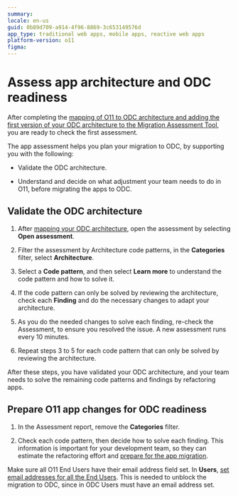 ```yaml
---
summary: 
locale: en-us
guid: 0b89d709-a914-4f96-8869-3c653149576d
app_type: traditional web apps, mobile apps, reactive web apps
platform-version: o11
figma:
---
```


# Assess app architecture and ODC readiness

After completing the [mapping of O11 to ODC architecture and adding the first version of your ODC architecture to the Migration Assessment Tool](plan-map-apps.md), you are ready to check the first assessment.

The app assessment helps you plan your migration to ODC, by supporting you with the following:

* Validate the ODC architecture.

* Understand and decide on what adjustment your team needs to do in O11, before migrating the apps to ODC.

## Validate the ODC architecture

1. After [mapping your ODC architecture](plan-map-apps.md), open the assessment by selecting **Open assessment**.

1. Filter the assessment by Architecture code patterns, in the **Categories** filter, select **Architecture**.

1. Select a **Code pattern**, and then select **Learn more** to understand the code pattern and how to solve it.

1. If the code pattern can only be solved by reviewing the architecture, check each **Finding** and do the necessary changes to adapt your architecture.

1. As you do the needed changes to solve each finding, re-check the Assessment, to ensure you resolved the issue. A new assessment runs every 10 minutes.

1. Repeat steps 3 to 5 for each code pattern that can only be solved by reviewing the architecture.

After these steps, you have validated your ODC architecture, and your team needs to solve the remaining code patterns and findings by refactoring apps.

## Prepare O11 app changes for ODC readiness

1. In the Assessment report, remove the **Categories** filter.

1. Check each code pattern, then decide how to solve each finding. This information is important for your development team, so they can estimate the refactoring effort and [prepare for the app migration](../prepare/prep-refactor-o11-apps.md).

<div class="info" markdown="1">

Make sure all O11 End Users have their email address field set. In **Users**, [set email addresses for all the End Users](../../user-management/end-user-manage/add-delete-users.md).
This is needed to unblock the migration to ODC, since in ODC Users must have an email address set.

</div>
